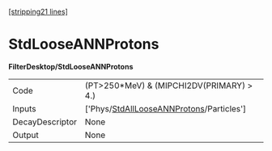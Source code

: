 [[stripping21 lines]](./stripping21-index)

# StdLooseANNProtons

**FilterDesktop/StdLooseANNProtons**

|                 |                                                                                                   |
|-----------------|---------------------------------------------------------------------------------------------------|
| Code            | (PT\>250\*MeV) & (MIPCHI2DV(PRIMARY) \> 4.)                                                       |
| Inputs          | ['Phys/[StdAllLooseANNProtons](./stripping21-commonparticles-stdalllooseannprotons)/Particles'] |
| DecayDescriptor | None                                                                                              |
| Output          | None                                                                                              |
